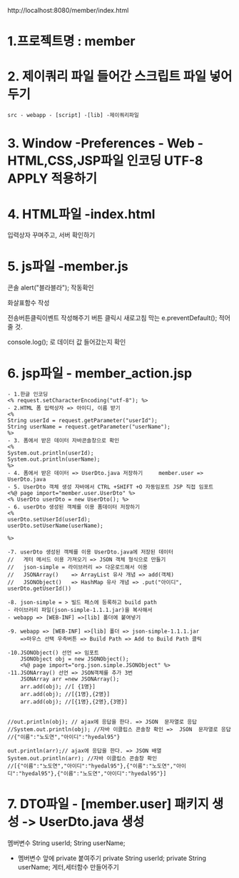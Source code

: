 http://localhost:8080/member/index.html

# 1.프로젝트명 : member

# 2. 제이쿼리 파일 들어간 스크립트 파일 넣어두기 
	src - webapp - [script] -[lib] -제이쿼리파일

# 3. Window -Preferences - Web - HTML,CSS,JSP파일 인코딩 UTF-8 APPLY 적용하기

# 4. HTML파일 -index.html
 입력상자 꾸며주고, 서버 확인하기
 
# 5. js파일 -member.js

콘솔 alert("블라블라"); 작동확인

화살표함수 작성 

전송버튼클릭이벤트 작성해주기 
버튼 클릭시 새로고침 막는 e.preventDefault(); 적어줄 것.  

console.log(); 로 데이터 값 들어갔는지 확인

# 6. jsp파일 - member_action.jsp
	- 1.한글 인코딩
	<% request.setCharacterEncoding("utf-8"); %>
	- 2.HTML 폼 입력상자 => 아이디, 이름 받기
	<%  
	String userId = request.getParameter("userId");
	String userName = request.getParameter("userName");
	%>
	- 3. 폼에서 받은 데이터 자바콘솔창으로 확인
	<%
	System.out.println(userId);
	System.out.println(userName);
	%>
	- 4. 폼에서 받은 데이터 => UserDto.java 저장하기	 member.user => UserDto.java
	- 5. UserDto 객체 생성 자바에서 CTRL +SHIFT +O 자동임포트 JSP 직접 임포트
	<%@ page import="member.user.UserDto" %>
	<% UserDto userDto = new UserDto(); %>
	- 6. userDto 생성된 객체를 이용 폼데이터 저장하기  
	<%
	userDto.setUserId(userId);
	userDto.setUserName(userName);
	
	%>
	
	-7. userDto 생성된 객체를 이용 UserDto.java에 저장된 데이터
	// 	 게터 메서드 이용 가져오기 => JSON 객체 형식으로 만들기 
	// 	 json-simple = 라이브러리 => 다운로드해서 이용
	//	 JSONArray() 	=> ArrayList 유사 개념 => add(객체)
	//	 JSONObject() 	=> HashMap 유사 개념 => .put("아이디", userDto.getUserId())
	
	-8. json-simple = > 빌드 패스에 등록하고 build path 
 	- 라이브러리 파일(json-simple-1.1.1.jar)을 복사해서   
 	- webapp => [WEB-INF] =>[lib] 폴더에 붙여넣기
 	
 	-9. webapp => [WEB-INF] =>[lib] 폴더 => json-simple-1.1.1.jar 
 		=>마우스 선택 우측버튼 => Build Path => Add to Build Path 클릭
 	
 	-10.JSONObject() 선언 => 임포트 
 		JSONObject obj = new JSONObject();
		<%@ page import="org.json.simple.JSONObject" %>
    -11.JSONArray() 선언 => JSON객체를 추가 3번 
		JSONArray arr =new JSONArray();
		arr.add(obj); //[ {1명}]
		arr.add(obj); //[{1명},{2명}]
		arr.add(obj); //[{1명},{2명},{3명}] 
			
			
	//out.println(obj); // ajax에 응답을 한다. => JSON  문자열로 응답 
	//System.out.println(obj); //자바 이클립스 콘솔창 확인 =>  JSON  문자열로 응답 
	//{"이름":"노도연","아이디":"hyedal95"}
	
	out.println(arr);// ajax에 응답을 한다. => JSON 배열
	System.out.println(arr); //자바 이클립스 콘솔창 확인 
	//[{"이름":"노도연","아이디":"hyedal95"},{"이름":"노도연","아이디":"hyedal95"},{"이름":"노도연","아이디":"hyedal95"}]
	
# 7. DTO파일 - [member.user] 패키지 생성 -> UserDto.java 생성

멤버변수 
String userId;
String userName;
+ 멤버변수 앞에 private 붙여주기
private String userId;
private String userName;
게터,세터함수 만들어주기 